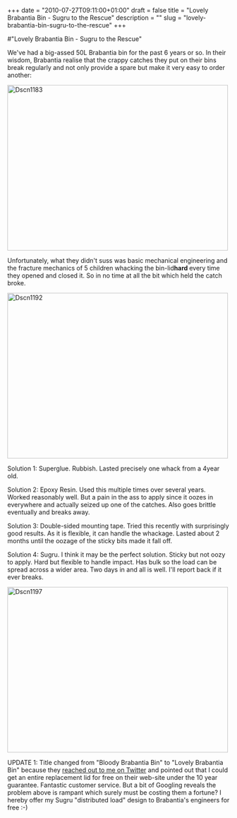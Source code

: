 +++
date = "2010-07-27T09:11:00+01:00"
draft = false
title = "Lovely Brabantia Bin - Sugru to the Rescue"
description = ""
slug = "lovely-brabantia-bin-sugru-to-the-rescue"
+++

#"Lovely Brabantia Bin - Sugru to the Rescue"


 <p>We've had a big-assed 50L Brabantia bin for the past 6 years or so. In their wisdom, Brabantia realise that the crappy catches they put on their bins break regularly and not only provide a spare but make it very easy to order another:</p>
<p><div class='p_embed p_image_embed'>
<a href="http://getfile8.posterous.com/getfile/files.posterous.com/temp-2010-07-27/dxyanFJcrnvDdJhroyJImEknzJFerHdHtGvGoDuAvDaqIxJFgskaIIxIIfqI/DSCN1183.JPG.scaled1000.jpg"><img alt="Dscn1183" height="375" src="http://getfile3.posterous.com/getfile/files.posterous.com/temp-2010-07-27/dxyanFJcrnvDdJhroyJImEknzJFerHdHtGvGoDuAvDaqIxJFgskaIIxIIfqI/DSCN1183.JPG.scaled500.jpg" width="500" /></a>
</div>
</p>
<p>Unfortunately, what they didn't suss was basic mechanical engineering and the fracture mechanics of 5 children whacking the bin-lid<strong>hard </strong>every time they opened and closed it. So in no time at all the bit which held the catch broke.</p>
<p><div class='p_embed p_image_embed'>
<a href="http://getfile9.posterous.com/getfile/files.posterous.com/temp-2010-07-27/BEliIfjuJoxcCmmohoBGxixEjbDvfjxdtjjenwIhsblAiJjkrsIumnywEJCm/DSCN1192.JPG.scaled1000.jpg"><img alt="Dscn1192" height="375" src="http://getfile0.posterous.com/getfile/files.posterous.com/temp-2010-07-27/BEliIfjuJoxcCmmohoBGxixEjbDvfjxdtjjenwIhsblAiJjkrsIumnywEJCm/DSCN1192.JPG.scaled500.jpg" width="500" /></a>
</div>
</p>
<p>Solution 1: Superglue. Rubbish. Lasted precisely one whack from a 4year old.</p>
<p>Solution 2: Epoxy Resin. Used this multiple times over several years. Worked reasonably well. But a pain in the ass to apply since it oozes in everywhere and actually seized up one of the catches. Also goes brittle eventually and breaks away.</p>
<p>Solution 3: Double-sided mounting tape. Tried this recently with surprisingly good results. As it is flexible, it can handle the whackage. Lasted about 2 months until the oozage of the sticky bits made it fall off.</p>
<p>Solution 4: Sugru. I think it may be the perfect solution. Sticky but not oozy to apply. Hard but flexible to handle impact. Has bulk so the load can be spread across a wider area. Two days in and all is well. I'll report back if it ever breaks.</p>
<p><div class='p_embed p_image_embed'>
<a href="http://getfile7.posterous.com/getfile/files.posterous.com/temp-2010-07-27/AhjbAoJbwvpodytDwxIBBevjemywqsufjbCqlvpnArpIBvhCijyCGyBCbdwz/DSCN1197.JPG.scaled1000.jpg"><img alt="Dscn1197" height="375" src="http://getfile4.posterous.com/getfile/files.posterous.com/temp-2010-07-27/AhjbAoJbwvpodytDwxIBBevjemywqsufjbCqlvpnArpIBvhCijyCGyBCbdwz/DSCN1197.JPG.scaled500.jpg" width="500" /></a>
</div>
</p>
<p></p>
<p>UPDATE 1: Title changed from "Bloody Brabantia Bin" to "Lovely Brabantia Bin" because they <a href="http://twitter.com/BrabantiaLife/status/19648754318">reached out to me on Twitter</a> and pointed out that I could get an entire replacement lid for free on their web-site under the 10 year guarantee. Fantastic customer service. But a bit of Googling reveals the problem above is rampant which surely must be costing them a fortune? I hereby offer my Sugru "distributed load" design to Brabantia's engineers for free :-)</p>
 